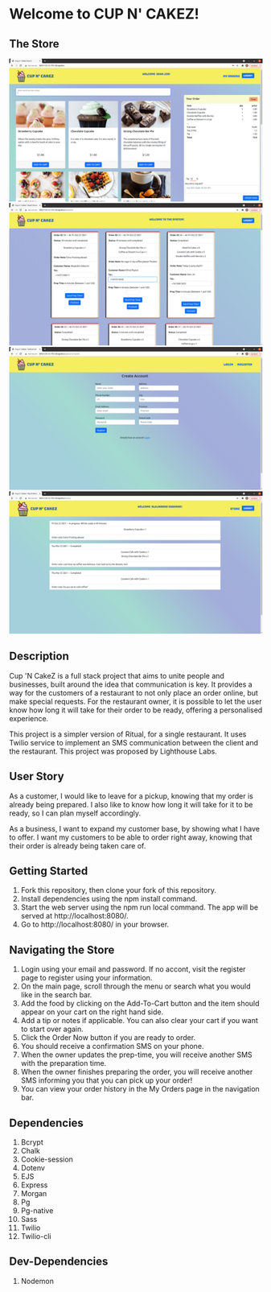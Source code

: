Welcome to CUP N' CAKEZ!
=========
## The Store

!["The Front Store"](https://github.com/hyjin123/food-pickup-ordering/blob/master/docs/Front-Store.png?raw=true)
!["The Back Store"](https://github.com/hyjin123/food-pickup-ordering/blob/master/docs/Backstore.png?raw=true)
!["The Register Page"](https://github.com/hyjin123/food-pickup-ordering/blob/master/docs/Register-Page.png?raw=true)
!["The Orders History Page"](https://github.com/hyjin123/food-pickup-ordering/blob/master/docs/My-Orders-Page.png?raw=true)

## Description

Cup 'N CakeZ is a full stack project that aims to unite people and businesses, built around the idea that communication is key. It provides a way for the customers of a restaurant to not only place an order online, but make special requests. For the restaurant owner, it is possible to let the user know how long it will take for their order to be ready, offering a personalised experience.

This project is a simpler version of Ritual, for a single restaurant. It uses Twilio service to implement an SMS communication between the client and the restaurant. This project was proposed by Lighthouse Labs.

## User Story

As a customer, I would like to leave for a pickup, knowing that my order is already being prepared. I also like to know how long it will take for it to be ready, so I can plan myself accordingly.

As a business, I want to expand my customer base, by showing what I have to offer. I want my customers to be able to order right away, knowing that their order is already being taken care of.

## Getting Started

1. Fork this repository, then clone your fork of this repository.
2. Install dependencies using the npm install command.
3. Start the web server using the npm run local command. The app will be served at http://localhost:8080/.
4. Go to http://localhost:8080/ in your browser.

## Navigating the Store

1. Login using your email and password. If no accont, visit the register page to register using your information.
2. On the main page, scroll through the menu or search what you would like in the search bar.
3. Add the food by clicking on the Add-To-Cart button and the item should appear on your cart on the right hand side.
4. Add a tip or notes if applicable. You can also clear your cart if you want to start over again.
5. Click the Order Now button if you are ready to order.
6. You should receive a confirmation SMS on your phone.
7. When the owner updates the prep-time, you will receive another SMS with the preparation time.
8. When the owner finishes preparing the order, you will receive another SMS informing you that you can pick up your order!
9. You can view your order history in the My Orders page in the navigation bar.

## Dependencies

1. Bcrypt
2. Chalk
3. Cookie-session
4. Dotenv
5. EJS
6. Express
7. Morgan
8. Pg
9. Pg-native
10. Sass
11. Twilio
12. Twilio-cli

## Dev-Dependencies

1. Nodemon

